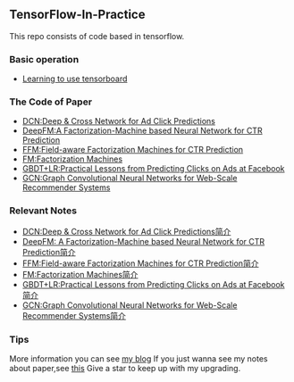 ## TensorFlow-In-Practice
This repo consists of code based in tensorflow.
### Basic operation
- [Learning to use tensorboard](https://github.com/loserChen/TensorFlow-In-Practice/tree/master/UsingTensorBoard)
### The Code of Paper  
- [DCN:Deep & Cross Network for Ad Click Predictions](https://github.com/loserChen/TensorFlow-In-Practice/tree/master/DCN)
- [DeepFM:A Factorization-Machine based Neural Network for CTR Prediction](https://github.com/loserChen/TensorFlow-In-Practice/tree/master/DeepFM)
- [FFM:Field-aware Factorization Machines for CTR Prediction](https://github.com/loserChen/TensorFlow-In-Practice/tree/master/FFM)
- [FM:Factorization Machines](https://github.com/loserChen/TensorFlow-In-Practice/tree/master/FM)
- [GBDT+LR:Practical Lessons from Predicting Clicks on Ads at Facebook](https://github.com/loserChen/TensorFlow-In-Practice/tree/master/GBDT%2BLR)
- [GCN:Graph Convolutional Neural Networks for Web-Scale Recommender Systems](https://github.com/loserChen/TensorFlow-In-Practice/tree/master/GCN)
### Relevant Notes
- [DCN:Deep & Cross Network for Ad Click Predictions简介](https://blog.csdn.net/qq_35564813/article/details/88600139)
- [DeepFM: A Factorization-Machine based Neural Network for CTR Prediction简介](https://blog.csdn.net/qq_35564813/article/details/86022277)
- [FFM:Field-aware Factorization Machines for CTR Prediction简介](https://blog.csdn.net/qq_35564813/article/details/85464337)
- [FM:Factorization Machines简介](https://blog.csdn.net/qq_35564813/article/details/85221755)
- [GBDT+LR:Practical Lessons from Predicting Clicks on Ads at Facebook简介](https://blog.csdn.net/qq_35564813/article/details/88768624)
- [GCN:Graph Convolutional Neural Networks for Web-Scale Recommender Systems简介](https://blog.csdn.net/qq_35564813/article/details/88384484)
### Tips
More information you can see [my blog](https://blog.csdn.net/qq_35564813?t=1)
If you just wanna see my notes about paper,see [this](https://blog.csdn.net/qq_35564813/article/category/8555075)
Give a star to keep up with my upgrading.
